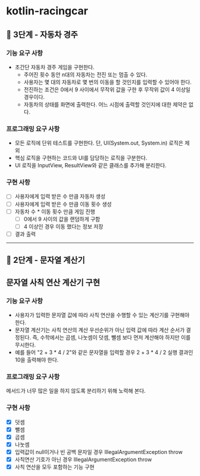 # kotlin-racingcar

## 🚀 3단계 - 자동차 경주
### 기능 요구 사항
+ 초간단 자동차 경주 게임을 구현한다.
  + 주어진 횟수 동안 n대의 자동차는 전진 또는 멈출 수 있다.
  + 사용자는 몇 대의 자동차로 몇 번의 이동을 할 것인지를 입력할 수 있어야 한다.
  + 전진하는 조건은 0에서 9 사이에서 무작위 값을 구한 후 무작위 값이 4 이상일 경우이다.
  + 자동차의 상태를 화면에 출력한다. 어느 시점에 출력할 것인지에 대한 제약은 없다.

### 프로그래밍 요구 사항
+ 모든 로직에 단위 테스트를 구현한다. 단, UI(System.out, System.in) 로직은 제외
+ 핵심 로직을 구현하는 코드와 UI를 담당하는 로직을 구분한다.
+ UI 로직을 InputView, ResultView와 같은 클래스를 추가해 분리한다.

### 구현 사항
- [ ] 사용자에게 입력 받은 수 만큼 자동차 생성
- [ ] 사용자에게 입력 받은 수 만큼 이동 횟수 생성
- [ ] 자동차 수 * 이동 횟수 만큼 게임 진행
  - [ ] 0에서 9 사이의 값을 랜덤하게 구함
  - [ ] 4 이상인 경우 이동 했다는 정보 저장
- [ ] 결과 출력

---
## 🚀 2단계 - 문자열 계산기
## 문자열 사칙 연산 계산기 구현
### 기능 요구 사항
+ 사용자가 입력한 문자열 값에 따라 사칙 연산을 수행할 수 있는 계산기를 구현해야 한다.
+ 문자열 계산기는 사칙 연산의 계산 우선순위가 아닌 입력 값에 따라 계산 순서가 결정된다. 즉, 수학에서는 곱셈, 나눗셈이 덧셈, 뺄셈 보다 먼저 계산해야 하지만 이를 무시한다.
+ 예를 들어 "2 + 3 * 4 / 2"와 같은 문자열을 입력할 경우 2 + 3 * 4 / 2 실행 결과인 10을 출력해야 한다.

### 프로그래밍 요구 사항
메서드가 너무 많은 일을 하지 않도록 분리하기 위해 노력해 본다.

### 구현 사항
- [x] 덧셈
- [x] 뺄셈
- [x] 곱셈
- [x] 나눗셈
- [x] 입력값이 null이거나 빈 공백 문자일 경우 IllegalArgumentException throw
- [x] 사칙연산 기호가 아닌 경우 IllegalArgumentException throw
- [x] 사칙 연산을 모두 포함하는 기능 구현